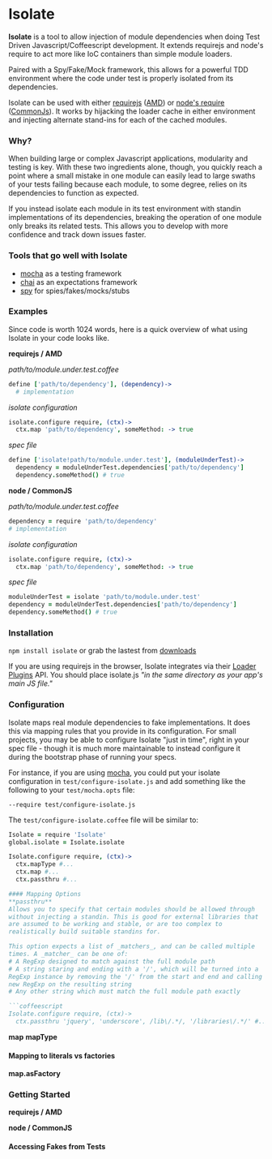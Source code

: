 Isolate
===============

**Isolate** is a tool to allow injection of module dependencies when
doing Test Driven Javascript/Coffeescript development. It extends
requirejs and node's require to act more like IoC containers than simple
module loaders.

Paired with a Spy/Fake/Mock framework, this allows for a powerful TDD
environment where the code under test is properly isolated from its
dependencies.

Isolate can be used with either [requirejs](http://requirejs.org/) ([AMD](https://github.com/amdjs/amdjs-api/wiki/AMD))
or [node's require](http://nodejs.org/) ([CommonJs](http://www.commonjs.org/specs/modules/1.0/)).
It works by hijacking the loader cache in either environment
and injecting alternate stand-ins for each of the cached modules.

### Why?
When building large or complex Javascript applications, modularity and
testing is key. With these two ingredients alone, though, you quickly
reach a point where a small mistake in one module can easily lead to
large swaths of your tests failing because each module, to some degree,
relies on its dependencies to function as expected.

If you instead isolate each module in its test environment with standin
implementations of its dependencies, breaking the operation of one
module only breaks its related tests. This allows you to develop with
more confidence and track down issues faster.

### Tools that go well with Isolate
* [mocha](http://visionmedia.github.com/mocha/) as a testing framework
* [chai](http://chaijs.com/) as an expectations framework
* [spy]() for spies/fakes/mocks/stubs

### Examples
Since code is worth 1024 words, here is a quick overview of what using
Isolate in your code looks like.

**requirejs / AMD**

_path/to/module.under.test.coffee_

```coffeescript
define ['path/to/dependency'], (dependency)->
  # implementation
```

_isolate configuration_

```coffeescript
isolate.configure require, (ctx)->
  ctx.map 'path/to/dependency', someMethod: -> true
```

_spec file_

```coffeescript
define ['isolate!path/to/module.under.test'], (moduleUnderTest)->
  dependency = moduleUnderTest.dependencies['path/to/dependency']
  dependency.someMethod() # true
```

**node / CommonJS**

_path/to/module.under.test.coffee_

```coffeescript
dependency = require 'path/to/dependency'
# implementation
```

_isolate configuration_

```coffeescript
isolate.configure require, (ctx)->
  ctx.map 'path/to/dependency', someMethod: -> true
```

_spec file_

```coffeescript
moduleUnderTest = isolate 'path/to/module.under.test'
dependency = moduleUnderTest.dependencies['path/to/dependency']
dependency.someMethod() # true
```

### Installation

`npm install isolate` or grab the lastest from [downloads]()

If you are using requirejs in the browser, Isolate integrates via their
[Loader Plugins](http://requirejs.org/docs/api.html#plugins) API. You
should place isolate.js _"in the same directory as your app's main JS file."_

### Configuration
Isolate maps real module dependencies to fake implementations. It does
this via mapping rules that you provide in its configuration. For small
projects, you may be able to configure Isolate "just in time", right in
your spec file - though it is much more maintainable to instead
configure it during the bootstrap phase of running your specs.

For instance, if you are using [mocha](http://visionmedia.github.com/mocha/),
you could put your isolate configuration in `test/configure-isolate.js` and
add something like the following to your `test/mocha.opts` file:

```
--require test/configure-isolate.js
```

The `test/configure-isolate.coffee` file will be similar to:

```coffeescript
Isolate = require 'Isolate'
global.isolate = Isolate.isolate

Isolate.configure require, (ctx)->
  ctx.mapType #...
  ctx.map #...
  ctx.passthru #...

#### Mapping Options
**passthru**
Allows you to specify that certain modules should be allowed through
without injecting a standin. This is good for external libraries that
are assumed to be working and stable, or are too complex to
realistically build suitable standins for.

This option expects a list of _matchers_, and can be called multiple
times. A _matcher_ can be one of:
# A RegExp designed to match against the full module path
# A string staring and ending with a '/', which will be turned into a
RegExp instance by removing the '/' from the start and end and calling
new RegExp on the resulting string
# Any other string which must match the full module path exactly

```coffeescript
Isolate.configure require, (ctx)->
  ctx.passthru 'jquery', 'underscore', /lib\/.*/, '/libraries\/.*/' #...
```

**map**
**mapType**

#### Mapping to literals vs factories
**map.asFactory**

### Getting Started

**requirejs / AMD**

**node / CommonJS**

#### Accessing Fakes from Tests

